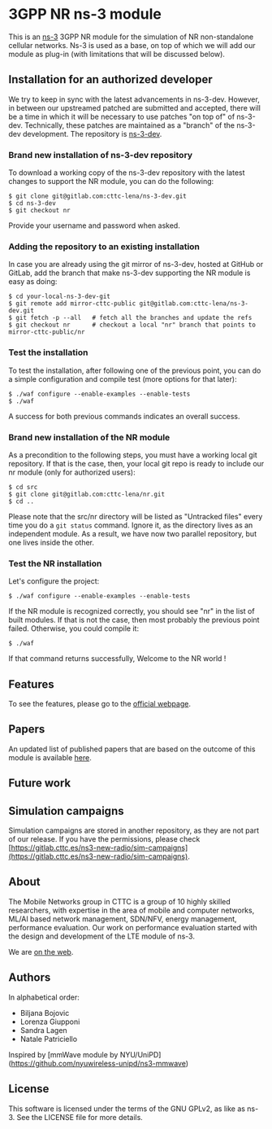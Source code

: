 # 3GPP NR ns-3 module #

This is an [ns-3](https://www.nsnam.org "ns-3 Website") 3GPP NR module for the
simulation of NR non-standalone cellular networks. Ns-3 is used as a base,
on top of which we will add our module as plug-in (with limitations that will
be discussed below).

## Installation for an authorized developer

We try to keep in sync with the latest advancements in ns-3-dev. However, in
between our upstreamed patched are submitted and accepted, there will be a time
in which it will be necessary to use patches "on top of" of ns-3-dev. Technically,
these patches are maintained as a "branch" of the ns-3-dev development.
The repository is
[ns-3-dev](https://gitlab.com/cttc-lena/ns-3-dev/tree/nr).

### Brand new installation of ns-3-dev repository

To download a working copy of the ns-3-dev repository with the latest changes
to support the NR module, you can do the following:

```
$ git clone git@gitlab.com:cttc-lena/ns-3-dev.git
$ cd ns-3-dev
$ git checkout nr
```

Provide your username and password when asked.

### Adding the repository to an existing installation

In case you are already using the git mirror of ns-3-dev, hosted at GitHub or GitLab,
add the branch that make ns-3-dev supporting the NR module is easy as doing:

```
$ cd your-local-ns-3-dev-git
$ git remote add mirror-cttc-public git@gitlab.com:cttc-lena/ns-3-dev.git 
$ git fetch -p --all   # fetch all the branches and update the refs
$ git checkout nr      # checkout a local "nr" branch that points to mirror-cttc-public/nr
```


### Test the installation
To test the installation, after following one of the previous point, you can do
a simple configuration and compile test (more options for that later):

```
$ ./waf configure --enable-examples --enable-tests
$ ./waf
```

A success for both previous commands indicates an overall success.

### Brand new installation of the NR module

As a precondition to the following steps, you must have a working local git
repository. If that is the case, then, your local git repo is ready to include
our nr module (only for authorized users):

```
$ cd src
$ git clone git@gitlab.com:cttc-lena/nr.git
$ cd ..
```

Please note that the src/nr directory will be listed as "Untracked files" every
time you do a `git status` command. Ignore it, as the directory lives as an
independent module. As a result, we have now two parallel repository, but one
lives inside the other.

### Test the NR installation

Let's configure the project:

```
$ ./waf configure --enable-examples --enable-tests
```

If the NR module is recognized correctly, you should see "nr" in the list of
built modules. If that is not the case, then most probably the previous
point failed. Otherwise, you could compile it:

```
$ ./waf
```

If that command returns successfully, Welcome to the NR world !

## Features

To see the features, please go to the [official webpage](https://cttc-lena.gitlab.io/5g-lena-website/features/).

## Papers

An updated list of published papers that are based on the outcome of this module is available [here](https://cttc-lena.gitlab.io/5g-lena-website/papers/).

## Future work

## Simulation campaigns

Simulation campaigns are stored in another repository, as they are not part of
our release. If you have the permissions, please check
[https://gitlab.cttc.es/ns3-new-radio/sim-campaigns](https://gitlab.cttc.es/ns3-new-radio/sim-campaigns).

## About

The Mobile Networks group in CTTC is a group of 10 highly skilled researchers, with expertise in the area of mobile and computer networks, ML/AI based network management, SDN/NFV, energy management, performance evaluation. Our work on performance evaluation started with the design and development of the LTE module of ns-3.

We are [on the web](https://cttc-lena.gitlab.io/5g-lena-website/about/).

## Authors ##

In alphabetical order:

- Biljana Bojovic
- Lorenza Giupponi
- Sandra Lagen
- Natale Patriciello

Inspired by [mmWave module by NYU/UniPD] (https://github.com/nyuwireless-unipd/ns3-mmwave)

## License ##

This software is licensed under the terms of the GNU GPLv2, as like as ns-3.
See the LICENSE file for more details.
